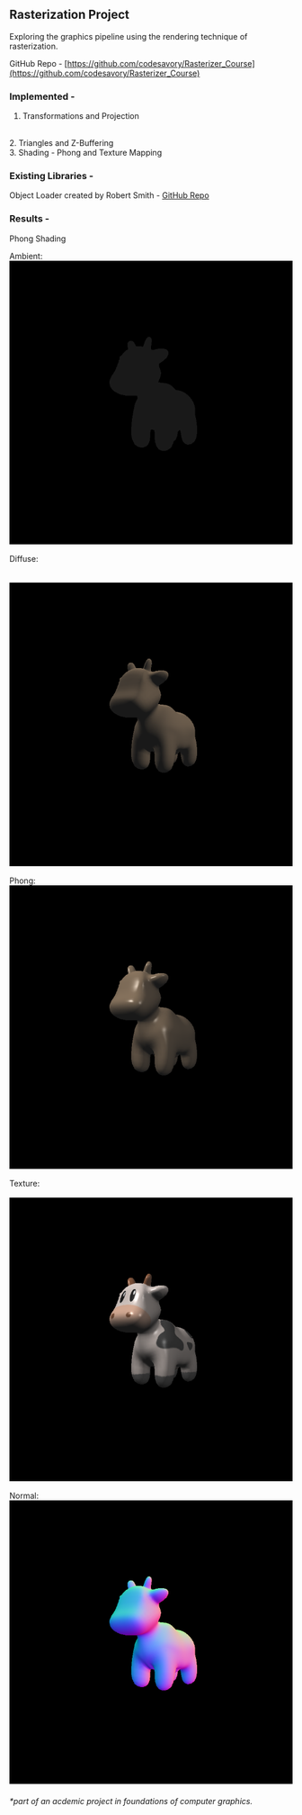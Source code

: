 ## Rasterization Project

Exploring the graphics pipeline using the rendering technique of rasterization.

GitHub Repo - [https://github.com/codesavory/Rasterizer_Course](https://github.com/codesavory/Rasterizer_Course)

### Implemented -
  1. Transformations and Projection
  <br />
  2. Triangles and Z-Buffering
  <br />
  3. Shading - Phong and Texture Mapping

### Existing Libraries -
  Object Loader created by Robert Smith - [GitHub Repo](https://github.com/Bly7/OBJ-Loader)

### Results -
  
  Phong Shading
  
  Ambient:
  <br />
  ![Ambient](../images/rasterization/ambient.png "Ambient portion of Phong Shading")

  Diffuse:  
  <br />  
  ![Diffuse](../images/rasterization/proper_diffuse.png "Diffuse portion of Phong Shading")

  Phong:
  <br />
  ![Phong Shader](../images/rasterization/spec%2Bdiffuse.png "Phong Shading")

  Texture:
  <br />  
  ![Texture Shader](../images/rasterization/textured_cow.png "Texture Mapping")

  Normal:
  <br />
  ![Normal Shader](../images/rasterization/vertex_normal.png "Normal Shader")

###### *part of an acdemic project in foundations of computer graphics.
